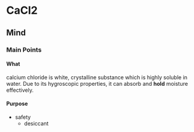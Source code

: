 # CaCl2

## Mind

### Main Points

#### What

calcium chloride is white, crystalline substance which is highly soluble in water. Due to its hygroscopic properties, it can absorb and **hold** moisture effectively. 

#### Purpose

- safety
    - desiccant
